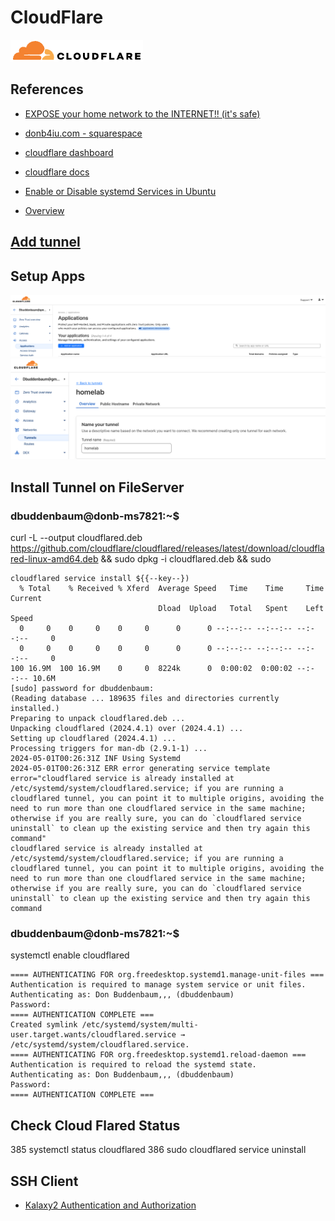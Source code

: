 # CloudFlare
![alt text](image-2.png)
## References

- [EXPOSE your home network to the INTERNET!! (it's safe)](https://youtu.be/ey4u7OUAF3c?si=pG8kaM5rGudSARnF)
- [donb4iu.com - squarespace](https://account.squarespace.com/domains/managed/donb4iu.com)
- [cloudflare dashboard](https://dash.cloudflare.com/64f1cb9607a2e06c58a36f507317a457)
- [cloudflare docs](https://developers.cloudflare.com/)
- [Enable or Disable systemd Services in Ubuntu](https://learnubuntu.com/enable-disable-systemd-services/)

- [Overview](https://developers.cloudflare.com/cloudflare-one/connections/connect-networks/downloads/)


## [Add tunnel](https://one.dash.cloudflare.com/64f1cb9607a2e06c58a36f507317a457/networks/tunnels)

## Setup Apps

![alt text](image-3.png)
![alt text](image-4.png)

## Install Tunnel on FileServer

### dbuddenbaum@donb-ms7821:~$ 
curl -L --output cloudflared.deb https://github.com/cloudflare/cloudflared/releases/latest/download/cloudflared-linux-amd64.deb &&  sudo dpkg -i cloudflared.deb &&  sudo 
```
cloudflared service install ${{--key--})
  % Total    % Received % Xferd  Average Speed   Time    Time     Time  Current
                                 Dload  Upload   Total   Spent    Left  Speed
  0     0    0     0    0     0      0      0 --:--:-- --:--:-- --:--:--     0
  0     0    0     0    0     0      0      0 --:--:-- --:--:-- --:--:--     0
100 16.9M  100 16.9M    0     0  8224k      0  0:00:02  0:00:02 --:--:-- 10.6M
[sudo] password for dbuddenbaum:
(Reading database ... 189635 files and directories currently installed.)
Preparing to unpack cloudflared.deb ...
Unpacking cloudflared (2024.4.1) over (2024.4.1) ...
Setting up cloudflared (2024.4.1) ...
Processing triggers for man-db (2.9.1-1) ...
2024-05-01T00:26:31Z INF Using Systemd
2024-05-01T00:26:31Z ERR error generating service template error="cloudflared service is already installed at /etc/systemd/system/cloudflared.service; if you are running a cloudflared tunnel, you can point it to multiple origins, avoiding the need to run more than one cloudflared service in the same machine; otherwise if you are really sure, you can do `cloudflared service uninstall` to clean up the existing service and then try again this command"
cloudflared service is already installed at /etc/systemd/system/cloudflared.service; if you are running a cloudflared tunnel, you can point it to multiple origins, avoiding the need to run more than one cloudflared service in the same machine; otherwise if you are really sure, you can do `cloudflared service uninstall` to clean up the existing service and then try again this command
```
### dbuddenbaum@donb-ms7821:~$ 
systemctl enable cloudflared

```
==== AUTHENTICATING FOR org.freedesktop.systemd1.manage-unit-files ===
Authentication is required to manage system service or unit files.
Authenticating as: Don Buddenbaum,,, (dbuddenbaum)
Password:
==== AUTHENTICATION COMPLETE ===
Created symlink /etc/systemd/system/multi-user.target.wants/cloudflared.service → /etc/systemd/system/cloudflared.service.
==== AUTHENTICATING FOR org.freedesktop.systemd1.reload-daemon ===
Authentication is required to reload the systemd state.
Authenticating as: Don Buddenbaum,,, (dbuddenbaum)
Password:
==== AUTHENTICATION COMPLETE ===
```
## Check Cloud Flared Status

385  systemctl status cloudflared
386  sudo cloudflared service uninstall

## SSH Client

- [Kalaxy2 Authentication and Authorization](../authentication_authorization/ssh.md)